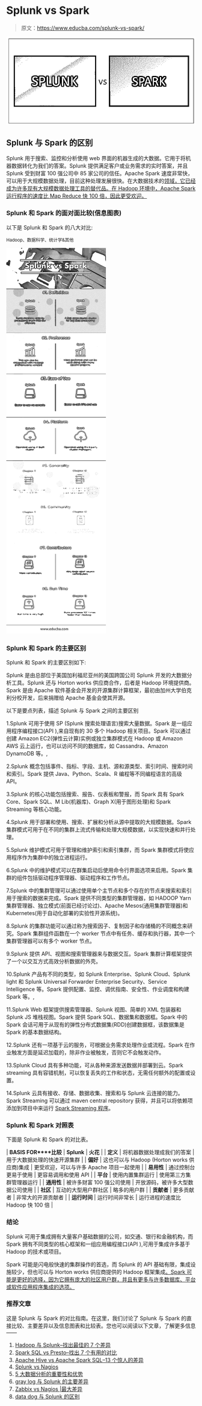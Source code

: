 # Splunk vs Spark

> 原文：<https://www.educba.com/splunk-vs-spark/>

![Splunk vs Spark](img/b44190a0c6056a958fd6aad6be3f972f.png)



## Splunk 与 Spark 的区别

Splunk 用于搜索、监控和分析使用 web 界面的机器生成的大数据。它用于将机器数据转化为我们的答案。Splunk 提供满足客户或业务需求的实时答案，并且 Splunk 受到财富 100 强公司中 85 家公司的信任。Apache Spark 速度非常快，可以用于大规模数据处理，目前这种处理发展很快。在大数据技术的[领域，它已经成为许多现有大规模数据处理工具的替代品。在 Hadoop 环境中，Apache Spark 运行程序的速度比 Map Reduce 快 100 倍，因此更受欢迎。](https://www.educba.com/big-data-technologies/)

### Splunk 和 Spark 的面对面比较(信息图表)

以下是 Splunk 和 Spark 的八大对比:

<small>Hadoop、数据科学、统计学&其他</small>

![Splunk vs Spark](img/615c0009c5ad086a3f1b73303b240e8a.png)



### Splunk 和 Spark 的主要区别

Splunk 和 Spark 的主要区别如下:

Splunk 是由总部位于美国加利福尼亚州的美国跨国公司 Splunk 开发的大数据分析工具。Splunk 还与 Horton works 供应商合作，后者是 Hadoop 环境提供商。Spark 是由 Apache 软件基金会开发的开源集群计算框架，最初由加州大学伯克利分校开发，后来捐赠给 Apache 基金会使其开源。

以下是要点列表，描述 Splunk 与 Spark 之间的主要区别

1.Splunk 可用于使用 SP (Splunk 搜索处理语言)搜索大量数据。Spark 是一组应用程序编程接口(API ),来自现有的 30 多个 Hadoop 相关项目。Spark 可以通过创建 Amazon EC2(弹性云计算)实例或独立集群模式在 Hadoop 或 Amazon AWS 云上运行，也可以访问不同的数据库，如 Cassandra、Amazon DynamoDB 等。,

2.Splunk 概念包括事件、指标、字段、主机、源和源类型、索引时间、搜索时间和索引。Spark 提供 Java、Python、Scala、R 编程等不同编程语言的高级 API。

3.Splunk 的核心功能包括搜索、报告、仪表板和警报，而 Spark 具有 Spark Core、Spark SQL、M Lib(机器库)、Graph X(用于图形处理)和 Spark Streaming 等核心功能。

4.Splunk 用于部署和使用、搜索、扩展和分析从源中提取的大规模数据。Spark 集群模式可用于在不同的集群上流式传输和处理大规模数据，以实现快速和并行处理。

5.Splunk 维护模式可用于管理和维护索引和索引集群，而 Spark 集群模式将使应用程序作为集群中的独立进程运行。

6.Splunk 中的维护模式可以在群集启动后使用命令行界面选项来启用。Spark 集群的组件包括驱动程序管理器、驱动程序和工作节点。

7.Splunk 中的集群管理可以通过使用单个主节点和多个存在的节点来搜索和索引用于搜索的数据来完成。Spark 提供不同类型的集群管理器，如 HADOOP Yarn 集群管理器、独立模式(前面已经讨论过)、Apache Mesos(通用集群管理器)和 Kubernetes(用于自动化部署的实验性开源系统)。

8.Splunk 的集群功能可以通过称为搜索因子、复制因子和存储桶的不同概念来研究。Spark 集群组件函数在一个 worker 节点中有任务、缓存和执行器，其中一个集群管理器可以有多个 worker 节点。

9.Splunk 提供 API、视图和搜索管理器来与数据交互。Spark 集群计算框架提供了一个以交互方式高效分析数据的外壳。

10.Splunk 产品有不同的类型，如 Splunk Enterprise、Splunk Cloud、Splunk light 和 Splunk Universal Forwarder Enterprise Security、Service Intelligence 等。Spark 提供配置、监控、调优指南、安全性、作业调度和构建 Spark 等。,

11.Splunk Web 框架提供搜索管理器、Splunk 视图、简单的 XML 包装器和 Splunk JS 堆栈视图。Spark 提供 Spark SQL、数据集和数据框。Spark 中的 Spark 会话可用于从现有的弹性分布式数据集(RDD)创建数据框，该数据集是 Spark 的基本数据结构。

12.Splunk 还有一项基于云的服务，可根据业务需求处理作业或流程。Spark 在作业触发方面是延迟加载的，除非作业被触发，否则它不会触发动作。

13.Splunk Cloud 具有多种功能，可从各种来源发送数据并部署到云。Spark streaming 具有容错机制，可以恢复丢失的工作和状态，无需任何额外的配置或设置。

14.Splunk 云具有接收、存储、数据收集、搜索和与 Splunk 云连接的能力。Spark Streaming 可以通过 maven central repository 获得，并且可以将依赖项添加到项目中来运行 [Spark Streaming 程序](https://www.educba.com/spark-streaming/)。

### Splunk 和 Spark 对照表

下面是 Splunk 和 Spark 的对比表。

| **BASIS FOR****比较** | **Splunk** | **火花** |
| **定义** | 将机器数据处理成我们的答案 | 用于大数据处理的快速开源集群 |
| **偏好** | 这也可以与 Hadoop (Horton works 供应商)集成 | 更受欢迎，可以与许多 Apache 项目一起使用 |
| **易用性** | 通过控制台更易于使用 | 更容易调用和使用 API |
| **平台** | 使用内置集群运行 | 使用第三方集群管理器运行 |
| **通用性** | 被许多财富 100 强公司使用 | 开放源码，被许多大型数据公司使用 |
| **社区** | 互动的大型用户群社区 | 略多的用户群 |
| **贡献者** | 更多贡献者 | 非常大的开源贡献者 |
| **运行时间** | 运行时间非常长 | 运行进程的速度比 Hadoop 快 100 倍 |

### 结论

Splunk 可用于集成拥有大量客户基础数据的公司，如交通、银行和金融机构，而 Spark 拥有不同类型的核心框架和一组应用编程接口(API ),可用于集成许多基于 Hadoop 的技术或项目。

Spark 可能是闪电般快速的集群操作的首选，而 Splunk 的 API 基础有限，集成设施较少，但也可以与 Horton works 供应商提供的 Hadoop 框架集成[。Spark 可能是更好的选择，因为它拥有庞大的社区用户群，并且有更多与许多数据库、平台或软件应用程序集成的选项。](https://www.educba.com/hadoop-framework/)

### 推荐文章

这是 Splunk 与 Spark 的对比指南。在这里，我们讨论了 Splunk 与 Spark 的直接比较、主要差异以及信息图表和比较表。您也可以阅读以下文章，了解更多信息——

1.  [Hadoop 与 Splunk–找出最佳的 7 个差异](https://www.educba.com/hadoop-vs-splunk/)
2.  [Spark SQL vs Presto–找出 7 个有用的对比](https://www.educba.com/spark-sql-vs-presto/)
3.  [Apache Hive vs Apache Spark SQL–13 个惊人的差异](https://www.educba.com/apache-hive-vs-apache-spark-sql/)
4.  [Splunk vs Nagios](https://www.educba.com/splunk-vs-nagios/)
5.  [5 大数据分析的重要性和优势](https://www.educba.com/challenges-of-big-data-analytics/)
6.  [gray log 与 Splunk 的主要差异](https://www.educba.com/graylog-vs-splunk/)
7.  [Zabbix vs Nagios |最大差异](https://www.educba.com/zabbix-vs-nagios/)
8.  [data dog 与 Splunk 的区别](https://www.educba.com/datadog-vs-splunk/)






